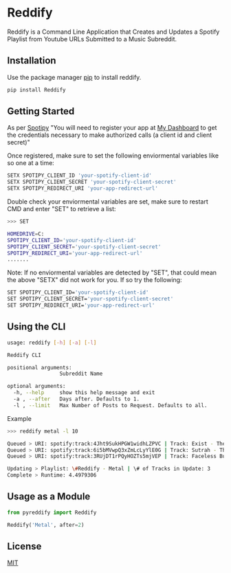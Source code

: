 # Reddify
Reddify is a Command Line Application that Creates and Updates a Spotify Playlist from Youtube URLs Submitted to a Music Subreddit.

## Installation

Use the package manager [pip](https://pip.pypa.io/en/stable/) to install reddify.

```bash
pip install Reddify
```

## Getting Started
As per [Spotipy](https://spotipy.readthedocs.io/en/2.17.1/#getting-started)
"You will need to register your app at [My Dashboard](https://developer.spotify.com/dashboard/applications) to get the credentials necessary to make authorized calls (a client id and client secret)"

Once registered, make sure to set the following enviormental variables like so one at a time:
```bash
SETX SPOTIPY_CLIENT_ID 'your-spotify-client-id'
SETX SPOTIPY_CLIENT_SECRET 'your-spotify-client-secret'
SETX SPOTIPY_REDIRECT_URI 'your-app-redirect-url'
```

Double check your enviormental variables are set, make sure to restart CMD and enter "SET" to retrieve a list:
```bash
>>> SET

HOMEDRIVE=C:
SPOTIPY_CLIENT_ID='your-spotify-client-id'
SPOTIPY_CLIENT_SECRET='your-spotify-client-secret'
SPOTIPY_REDIRECT_URI='your-app-redirect-url'
.......
```

Note: If no enviormental variables are detected by "SET", that could mean the above "SETX" did not work for you. If so try the following:
```bash
SET SPOTIPY_CLIENT_ID='your-spotify-client-id'
SET SPOTIPY_CLIENT_SECRET='your-spotify-client-secret'
SET SPOTIPY_REDIRECT_URI='your-app-redirect-url'
```

## Using the CLI
```bash
usage: reddify [-h] [-a] [-l]

Reddify CLI

positional arguments:
                 Subreddit Name

optional arguments:
  -h, --help     show this help message and exit
  -a , --after   Days after. Defaults to 1.
  -l , --limit   Max Number of Posts to Request. Defaults to all.

```

Example
```bash
>>> reddify metal -l 10

Queued > URI: spotify:track:4Jht9SukHPGW1widhLZPVC | Track: Exist - The Lottery
Queued > URI: spotify:track:6i5bMVwpQ3xZmLcLyYlE0G | Track: Sutrah - The Plunge
Queued > URI: spotify:track:3RUjDT1rPQyHOZTs5mjVEP | Track: Faceless Burial - Ravished To The Unknown

Updating > Playlist: \#Reddify - Metal | \# of Tracks in Update: 3
Complete > Runtime: 4.4979306
```

## Usage as a Module 
```python
from pyreddify import Reddify

Reddify('Metal', after=2)
```

## License
[MIT](https://choosealicense.com/licenses/mit/)